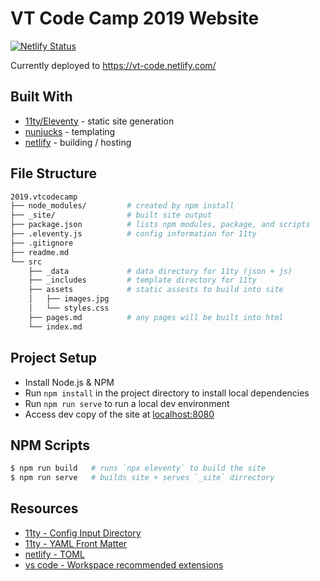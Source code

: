 # VT Code Camp 2019 Website

[![Netlify Status](https://api.netlify.com/api/v1/badges/ef1b18a7-e5fd-4cb6-aa6e-f37a9a87369b/deploy-status)](https://app.netlify.com/sites/vt-code/deploys)

Currently deployed to https://vt-code.netlify.com/


## Built With

* [11ty/Eleventy](https://www.11ty.io) - static site generation
* [nunjucks](https://mozilla.github.io/nunjucks/) - templating
* [netlify](https://app.netlify.com/) - building / hosting

## File Structure

```bash
2019.vtcodecamp
├── node_modules/         # created by npm install
├── _site/                # built site output
├── package.json          # lists npm modules, package, and scripts
├── .eleventy.js          # config information for 11ty
├── .gitignore
├── readme.md
└── src
    ├── _data             # data directory for 11ty (json + js)
    ├── _includes         # template directory for 11ty
    ├── assets            # static assests to build into site
    │   ├── images.jpg
    │   └── styles.css
    ├── pages.md          # any pages will be built into html
    └── index.md
```

## Project Setup

* Install Node.js & NPM
* Run `npm install` in the project directory to install local dependencies
* Run `npm run serve` to run a local dev environment
* Access dev copy of the site at [localhost:8080](http://localhost:8080)


## NPM Scripts


```bash
$ npm run build   # runs `npx eleventy` to build the site
$ npm run serve   # builds site + serves `_site` dirrectory
```


## Resources

* [11ty - Config Input Directory](https://www.11ty.io/docs/config/#input-directory)
* [11ty - YAML Front Matter](https://www.11ty.io/docs/data-frontmatter/)
* [netlify - TOML](https://www.netlify.com/docs/netlify-toml-reference/)
* [vs code - Workspace recommended extensions](https://code.visualstudio.com/docs/editor/extension-gallery#_workspace-recommended-extensions)